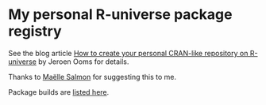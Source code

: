 # My personal R-universe package registry

See the blog article [How to create your personal CRAN-like repository on R-universe](https://ropensci.org/blog/2021/06/22/setup-runiverse/) by Jeroen Ooms for details.

Thanks to [Maëlle Salmon](https://github.com/maelle) for suggesting this to me.

Package builds are [listed here](https://robmoss.r-universe.dev/builds).
